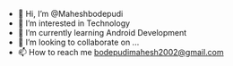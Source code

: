 - 👋 Hi, I’m @Maheshbodepudi
- 👀 I’m interested in Technology
- 🌱 I’m currently learning Android Development
- 💞️ I’m looking to collaborate on ...
- 📫 How to reach me bodepudimahesh2002@gmail.com

<!---
Maheshbodepudi/Maheshbodepudi is a ✨ special ✨ repository because its `README.md` (this file) appears on your GitHub profile.
You can click the Preview link to take a look at your changes.
--->
